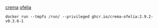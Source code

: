 [crema](https://gitlab.com/mipimipi/crema)
[ofelia](https://github.com/mcuadros/ofelia)

`docker run --tmpfs /run/ --privileged ghcr.io/crema-ofelia:2.9.2-v0.3.6-1`
